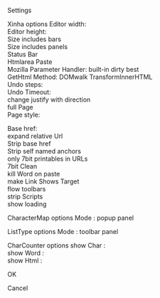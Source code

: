 Settings

Xinha options Editor width:  
Editor height:  
Size includes bars  
Size includes panels  
Status Bar  
Htmlarea Paste  
Mozilla Parameter Handler: built-in dirty best  
GetHtml Method: DOMwalk TransformInnerHTML  
Undo steps:  
Undo Timeout:  
change justify with direction  
full Page  
Page style:

Base href:  
expand relative Url  
Strip base href  
Strip self named anchors  
only 7bit printables in URLs  
7bit Clean  
kill Word on paste  
make Link Shows Target  
flow toolbars  
strip Scripts  
show loading  

CharacterMap options Mode : popup panel

ListType options Mode : toolbar panel

CharCounter options show Char :  
show Word :  
show Html :  

  

OK

Cancel
